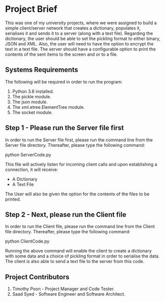 # Project Brief

This was one of my university projects, where we were assigned to build a simple client/server network that creates a dictionary, populates it, serialises it and sends it to a server (along with a text file). Regarding the dictionary, the user should be able to set the pickling format to either binary, JSON and XML. Also, the user will need to have the option to encrypt the text in a text file. The server should have a configurable option to print the contents of the sent items to the screen and or to a file. 

## Systems Requirements

The following will be required in order to run the program:
1. Python 3.8 installed.
2. The pickle module.
3. The json module.
4. The xml.etree.ElementTree module. 
5. The socket module.

## Step 1 - Please run the Server file first

In order to run the Server file first, please run the command line from the Server file directory. Thereafter, please type the following command:

python ServerCode.py

This file will actively listen for incoming client calls and upon establishing a connection, it will receive:
- A Dictionary
- A Text File

The User will also be given the option for the contents of the files to be printed.

## Step 2 - Next, please run the Client file

In order to run the Client file, please run the command line from the Client file directory. Thereafter, please type the following command:

python ClientCode.py

Running the above command will enable the client to create a dictionary with some data and a choice of pickling format in order to serialise the data. The client is also able to send a text file to the server from this code.

## Project Contributors
1. Timothy Poon - Project Manager and Code Tester.
2. Saad Syed - Software Engineer and Software Architect.

